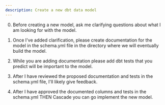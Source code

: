 ```yaml
---
description: Create a new dbt data model
---
```


0. Before creating a new model, ask me clarifying questions about what I am looking for with the model.

1. Once I've added clarification, please create documentation for the model in the schema.yml file in the directory where we will eventually build the model.

2. While you are adding documentation please add dbt tests that you predict will be important to the model.

3. After I have reviewed the proposed documentation and tests in the schema.yml file, I'll likely give feedback.

4. After I have approved the documented columns and tests in the schema.yml THEN Cascade you can go implement the new model.
